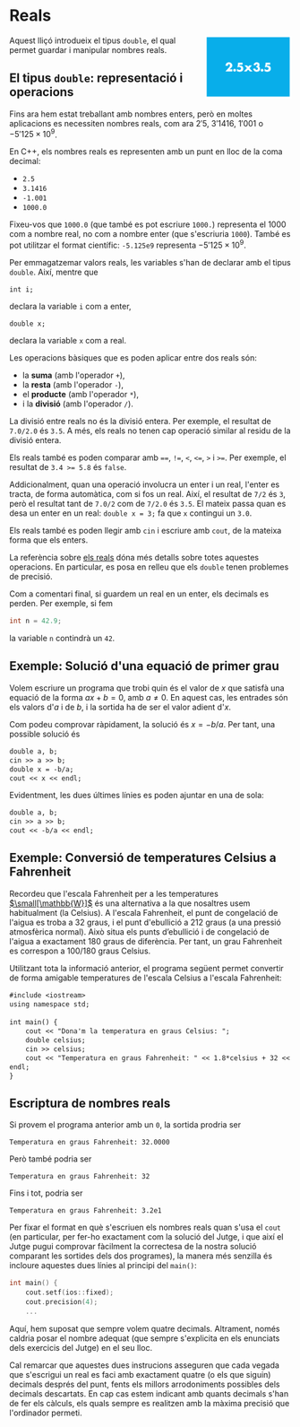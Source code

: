 # Reals

<img src='././nombres-reals.png' style='height: 8em; float: right; margin: 0 0 1em 1em;'/>

Aquest lliçó introdueix el tipus `double`,
el qual permet guardar i manipular nombres reals.

## El tipus `double`: representació i operacions

Fins ara hem estat treballant amb nombres enters,
però en moltes aplicacions es necessiten nombres reals,
com ara $2'5$, $3'1416$, $1'001$ o $-5'125\times10^9$.

En C++, els nombres reals es representen amb un punt en lloc de la coma decimal:

-   `2.5`
-   `3.1416`
-   `-1.001`
-   `1000.0`

Fixeu-vos que `1000.0` (que també es pot escriure `1000.`)
representa el $1000$ com a nombre real, no com a nombre enter
(que s'escriuria `1000`).
També es pot utilitzar el format científic: `-5.125e9` representa $-5'125\times10^9$.

Per emmagatzemar valors reals, les variables s'han de declarar
amb el tipus `double`. Així, mentre que

```c++c++
int i;
```

declara la variable `i` com a enter,

```c++c++
double x;
```

declara la variable `x` com a real.

Les operacions bàsiques que es poden aplicar entre dos reals són:

-   la **suma** (amb l'operador `+`),
-   la **resta** (amb l'operador `-`),
-   el **producte** (amb l'operador `*`),
-   i la **divisió** (amb l'operador `/`).

La divisió entre reals no és la divisió entera.
Per exemple, el resultat de `7.0/2.0` és `3.5`.
A més, els reals no tenen cap operació similar al residu de la divisió entera.

Els reals també es poden comparar amb `==`, `!=`, `<`, `<=`, `>` i `>=`.
Per exemple, el resultat de `3.4 >= 5.8` és `false`.

Addicionalment, quan una operació involucra un enter i un real,
l'enter es tracta, de forma automàtica, com si fos un real.
Així, el resultat de `7/2` és `3`,
però el resultat tant de `7.0/2` com de `7/2.0` és `3.5`.
El mateix passa quan es desa un enter en un real:
`double x = 3;` fa que `x` contingui un `3.0`.

Els reals també es poden llegir amb `cin` i escriure amb `cout`,
de la mateixa forma que els enters.

La referència sobre [els reals](/ip/referencies/doubles.html)
dóna més detalls sobre totes aquestes operacions.
En particular, es posa en relleu que els `double` tenen problemes de precisió.

Com a comentari final, si guardem un real en un enter, els decimals es perden.
Per exemple, si fem

```c++
int n = 42.9;
```

la variable `n` contindrà un `42`.

## Exemple: Solució d'una equació de primer grau

Volem escriure un programa que trobi quin és el valor de $x$
que satisfà una equació de la forma $ax+b=0$, amb $a \ne 0$.
En aquest cas, les entrades són els valors d'$a$ i de $b$,
i la sortida ha de ser el valor adient d'$x$.

Com podeu comprovar ràpidament, la solució és $x=-b/a$.
Per tant, una possible solució és

```c++c++
double a, b;
cin >> a >> b;
double x = -b/a;
cout << x << endl;
```

Evidentment, les dues últimes línies es poden ajuntar en una de sola:

```c++c++
double a, b;
cin >> a >> b;
cout << -b/a << endl;
```

## Exemple: Conversió de temperatures Celsius a Fahrenheit

Recordeu que l'escala Fahrenheit per a les temperatures
[$\small[\mathbb{W}]$](https://ca.wikipedia.org/wiki/Grau_Fahrenheit)
és una alternativa a la que nosaltres usem habitualment (la Celsius).
A l'escala Fahrenheit,
el punt de congelació de l'aigua es troba a 32 graus,
i el punt d'ebullició a 212 graus (a una pressió atmosfèrica normal).
Això situa els punts d’ebullició i de congelació de l'aigua
a exactament 180 graus de diferència.
Per tant, un grau Fahrenheit es correspon a 100/180 graus Celsius.

Utilitzant tota la informació anterior,
el programa següent permet convertir de forma amigable
temperatures de l'escala Celsius a l'escala Fahrenheit:

```c++c++
#include <iostream>
using namespace std;

int main() {
    cout << "Dona'm la temperatura en graus Celsius: ";
    double celsius;
    cin >> celsius;
    cout << "Temperatura en graus Fahrenheit: " << 1.8*celsius + 32 << endl;
}
```

## Escriptura de nombres reals

Si provem el programa anterior amb un `0`, la sortida prodria ser

```c++text
Temperatura en graus Fahrenheit: 32.0000
```

Però també podria ser

```c++text
Temperatura en graus Fahrenheit: 32
```

Fins i tot, podria ser

```c++text
Temperatura en graus Fahrenheit: 3.2e1
```

Per fixar el format en què s'escriuen els nombres reals quan s'usa el `cout`
(en particular, per fer-ho exactament com la solució del Jutge,
i que així el Jutge pugui comprovar fàcilment
la correctesa de la nostra solució comparant les sortides dels dos programes),
la manera més senzilla és incloure aquestes dues línies al principi del `main()`:

```c++
int main() {
    cout.setf(ios::fixed);
    cout.precision(4);
    ...
```

Aquí, hem suposat que sempre volem quatre decimals.
Altrament, només caldria posar el nombre adequat
(que sempre s'explicita en els enunciats dels exercicis del Jutge)
en el seu lloc.

Cal remarcar que aquestes dues instrucions asseguren
que cada vegada que s'escrigui un real
es faci amb exactament quatre (o els que siguin) decimals després del punt,
fents els millors arrodoniments possibles dels decimals descartats.
En cap cas estem indicant amb quants decimals s'han de fer els càlculs,
els quals sempre es realitzen amb la màxima precisió que l'ordinador permeti.

<Autors autors="jpetit roura"/>
